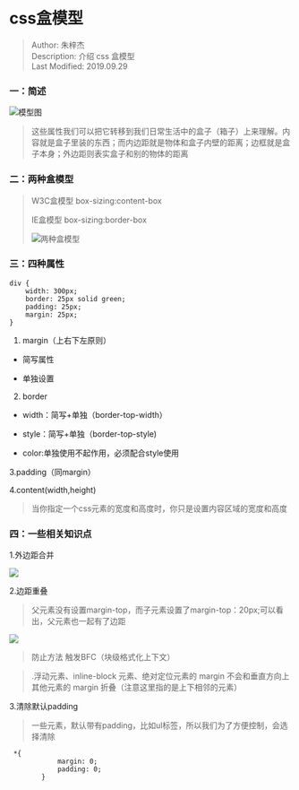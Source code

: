 # css盒模型

> Author: 朱梓杰   
> Description: 介绍 css 盒模型   
> Last Modified: 2019.09.29


### 一：简述
![模型图](https://www.runoob.com/images/box-model.gif)
>这些属性我们可以把它转移到我们日常生活中的盒子（箱子）上来理解。内容就是盒子里装的东西；而内边距就是物体和盒子内壁的距离；边框就是盒子本身；外边距则表实盒子和别的物体的距离

### 二：两种盒模型
>W3C盒模型  box-sizing:content-box
>
>IE盒模型   box-sizing:border-box
>
>![两种盒模型](https://img-blog.csdn.net/20150629102231720)

### 三：四种属性

```
div {
    width: 300px;
    border: 25px solid green;
    padding: 25px;
    margin: 25px;
}
```

1. margin（上右下左原则）

+ 简写属性

+ 单独设置


2. border

+ width：简写+单独（border-top-width）

+ style：简写+单独（border-top-style)

+ color:单独使用不起作用，必须配合style使用

3.padding（同margin）

4.content(width,height)
>当你指定一个css元素的宽度和高度时，你只是设置内容区域的宽度和高度

### 四：一些相关知识点

1.外边距合并

![](https://www.w3school.com.cn/i/ct_css_margin_collapsing_example_1.gif)

2.边距重叠

>父元素没有设置margin-top，而子元素设置了margin-top：20px;可以看出，父元素也一起有了边距

![](https://images2017.cnblogs.com/blog/1265396/201711/1265396-20171119160218265-419904943.png)

>防止方法
触发BFC（块级格式化上下文）

>.浮动元素、inline-block 元素、绝对定位元素的 margin 不会和垂直方向上其他元素的 margin 折叠（注意这里指的是上下相邻的元素）

3.清除默认padding
>一些元素，默认带有padding，比如ul标签，所以我们为了方便控制，会选择清除

```
 *{
            margin: 0;
            padding: 0;
        }
```
